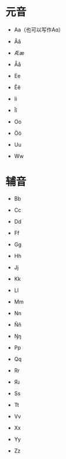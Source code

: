 # 元音  

- Aa（也可以写作Aɑ）  

- Ââ

- Ææ

- Åå

- Ee

- Êê

- Ii

- Îî

- Oo

- Öö

- Uu

- Ww

# 辅音

- Bb

- Cc

- Dd

- Ff

- Gg

- Hh

- Jj

- Kk

- Ll

- Mm

- Nn

- Ññ

- Ŋŋ

- Pp

- Qq

- Rr

- Яɹ

- Ss

- Tt

- Vv

- Xx

- Yy

- Zz
